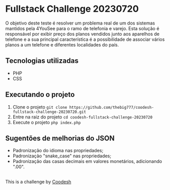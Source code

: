 # Fullstack Challenge 20230720

O objetivo deste teste é resolver um problema real de um dos sistemas mantidos pela 4YouSee para o ramo de telefonia e varejo. Esta solução é responsável por exibir preço dos planos vendidos junto aos aparelhos de telefone e a sua principal característica é a possibilidade de associar vários planos a um telefone e diferentes localidades do país.


## Tecnologias utilizadas
 - PHP
 - CSS

## Executando o projeto
 1. Clone o projeto
	 ```git clone https://github.com/thebig777/coodesh-fullstack-challenge-20230720.git```
 2. Entre na raiz do projeto
	  ```cd coodesh-fullstack-challenge-20230720```
 3. Execute o projeto
    ``` php index.php ```
    
## Sugentões de melhorias do JSON
- Padronização do idioma nas propriedades;
- Padronização "snake_case" nas propriedades;
- Padronização  das casas decimais em valores monetários, adicionando ".00".

##
This is a challenge by [Coodesh](https://coodesh.com/)